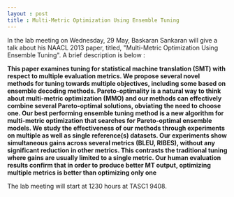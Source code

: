```yaml
---
layout : post
title : Multi-Metric Optimization Using Ensemble Tuning
---
```


In the lab meeting on Wednesday, 29 May, Baskaran Sankaran will give a talk about his NAACL 2013 paper, titled, "Multi-Metric Optimization Using Ensemble Tuning". A brief description is below : 


__This paper examines tuning for statistical machine translation (SMT) with respect to multiple evaluation metrics. We propose several novel methods for tuning towards multiple objectives, including some based on ensemble decoding methods. Pareto-optimality is a natural way to think about multi-metric optimization (MMO) and our methods can effectively combine several Pareto-optimal solutions, obviating the need to choose one. Our best performing ensemble tuning method is a new algorithm for multi-metric optimization that searches for Pareto-optimal ensemble models. We study the effectiveness of our methods through experiments on multiple as well as single reference(s) datasets. Our experiments show simultaneous gains across several metrics (BLEU, RIBES), without any significant reduction in other metrics. This contrasts the traditional tuning where gains are usually limited to a single metric. Our human evaluation results confirm that in order to produce better MT output, optimizing multiple metrics is better than optimizing only one__

The lab meeting will start at 1230 hours at TASC1 9408. 
